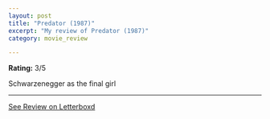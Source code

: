 ```yaml
---
layout: post
title: "Predator (1987)"
excerpt: "My review of Predator (1987)"
category: movie_review

---
```


**Rating:** 3/5

Schwarzenegger as the final girl

<hr>

[See Review on Letterboxd](https://boxd.it/38ABCJ)
